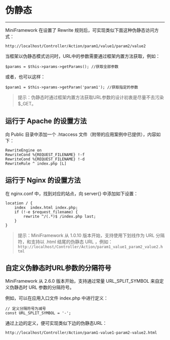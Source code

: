 # 伪静态

---

MiniFramework 在设置了 Rewrite 规则后，可实现类似下面这种伪静态访问方式：

`http://localhost/Controller/Action/param1/value1/param2/value2`

当框架以伪静态模式访问时，URL中的参数需要通过框架内置方法获取，例如：

`$params = $this->params->getParams(); //获取全部参数`

或者，也可以这样：

`$param1 = $this->params->getParam('param1'); //获取指定的参数`

> 提示：伪静态时通过框架内置方法获取URL参数的设计初衷是尽量不去污染$\_GET。

## 运行于 Apache 的设置方法

向 Public 目录中添加一个 .htaccess 文件（附带的应用案例中已提供），内容如下：

```
RewriteEngine on
RewriteCond %{REQUEST_FILENAME} !-f
RewriteCond %{REQUEST_FILENAME} !-d
RewriteRule ^ index.php [L]
```

## 运行于 Nginx 的设置方法

在 nginx.conf 中，找到对应的站点，向 server{} 中添加如下设置：

```
location / {
    index  index.html index.php;
    if (!-e $request_filename) {
        rewrite ^/(.*)$ /index.php last;
    }
}
```

> 提示：MiniFramework 从 1.0.10 版本开始，支持使用下划线作为 URL 分隔符，和支持以 .html 结尾的伪静态 URL ，例如：  
> `http://localhost/Controller/Action/param1_value1_param2_value2.html`

## 自定义伪静态时URL参数的分隔符号

MiniFramework 从 2.6.0 版本开始，支持通过常量 URL\_SPLIT\_SYMBOL 来自定义伪静态时 URL 参数的分隔符号。

例如，可以在应用入口文件 index.php 中进行定义：

```
// 定义分隔符号为减号
const URL_SPLIT_SYMBOL = '-';
```

通过上边的定义，便可实现类似下边的伪静态URL：

```
http://localhost/Controller/Action/param1-value1-param2-value2.html
```



